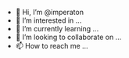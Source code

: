 - 👋 Hi, I’m @imperaton
- 👀 I’m interested in ...
- 🌱 I’m currently learning ...
- 💞️ I’m looking to collaborate on ...
- 📫 How to reach me ...

<!---
imperaton/imperaton is a ✨ special ✨ repository because its `README.md` (this file) appears on your GitHub profile.
You can click the Preview link to take a look at your changes.
--->

